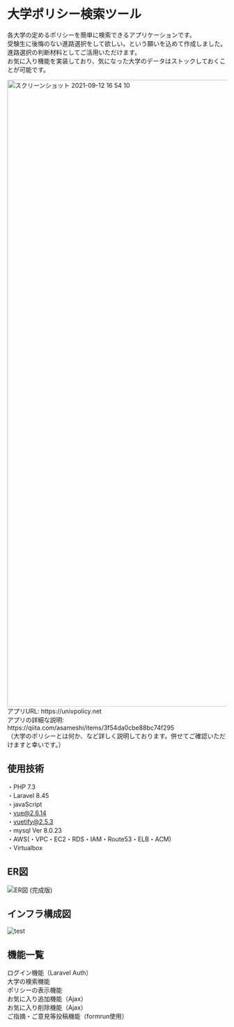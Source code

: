 # 大学ポリシー検索ツール
各大学の定めるポリシーを簡単に検索できるアプリケーションです。<br>
受験生に後悔のない進路選択をして欲しい。という願いを込めて作成しました。<br>
進路選択の判断材料としてご活用いただけます。<br>
お気に入り機能を実装しており、気になった大学のデータはストックしておくことが可能です。


<img width="1440" alt="スクリーンショット 2021-09-12 16 54 10" src="https://user-images.githubusercontent.com/77914934/132985974-ba06489f-e3f6-4233-a9ae-b923f6976748.png">
アプリURL:  https://univpolicy.net<br>
アプリの詳細な説明: https://qiita.com/asameshi/items/3f54da0cbe88bc74f295<br>
（大学のポリシーとは何か、など詳しく説明しております。併せてご確認いただけますと幸いです。）

## 使用技術

・PHP 7.3<br>
・Laravel 8.45<br>
・javaScript<br>
・vue@2.6.14<br>
・vuetify@2.5.3<br>
・mysql Ver 8.0.23<br>
・AWS(・VPC・EC2・RDS・IAM・Route53・ELB・ACM)<br>
・Virtualbox<br>

## ER図
![ER図 (完成版)](https://user-images.githubusercontent.com/77914934/132987082-df4127d0-e467-417d-945a-862b7905ed82.png)

## インフラ構成図
![test](https://user-images.githubusercontent.com/77914934/132987843-463caa16-cb6b-460f-a6d4-94caef101fad.png)

## 機能一覧
ログイン機能（Laravel Auth）<br>
大学の検索機能<br>
ポリシーの表示機能<br>
お気に入り追加機能（Ajax）<br>
お気に入り削除機能（Ajax）<br>
ご指摘・ご意見等投稿機能（formrun使用）<br>

